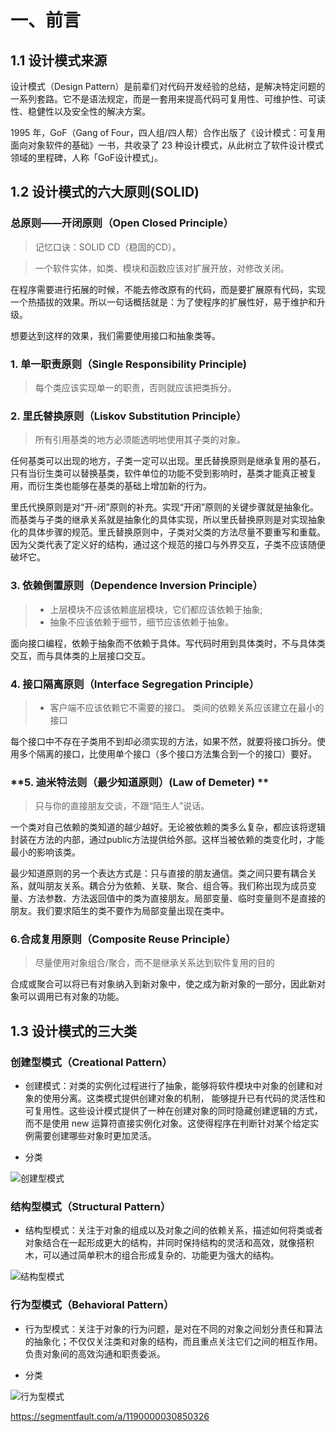 # 一、前言

## 1.1 设计模式来源

设计模式（Design Pattern）是前辈们对代码开发经验的总结，是解决特定问题的一系列套路。它不是语法规定，而是一套用来提高代码可复用性、可维护性、可读性、稳健性以及安全性的解决方案。

1995 年，GoF（Gang of Four，四人组/四人帮）合作出版了《设计模式：可复用面向对象软件的基础》一书，共收录了 23 种设计模式，从此树立了软件设计模式领域的里程碑，人称「GoF设计模式」。

## 1.2 设计模式的六大原则(SOLID)

### **总原则——开闭原则（Open Closed Principle）**

> 记忆口诀：SOLID CD（稳固的CD）。

> 一个软件实体，如类、模块和函数应该对扩展开放，对修改关闭。

在程序需要进行拓展的时候，不能去修改原有的代码，而是要扩展原有代码，实现一个热插拔的效果。所以一句话概括就是：为了使程序的扩展性好，易于维护和升级。

想要达到这样的效果，我们需要使用接口和抽象类等。

### **1. 单一职责原则（Single Responsibility Principle)**

> 每个类应该实现单一的职责，否则就应该把类拆分。

### **2. 里氏替换原则（Liskov Substitution Principle）**

> 所有引用基类的地方必须能透明地使用其子类的对象。

任何基类可以出现的地方，子类一定可以出现。里氏替换原则是继承复用的基石，只有当衍生类可以替换基类，软件单位的功能不受到影响时，基类才能真正被复用，而衍生类也能够在基类的基础上增加新的行为。

里氏代换原则是对“开-闭”原则的补充。实现“开闭”原则的关键步骤就是抽象化。而基类与子类的继承关系就是抽象化的具体实现，所以里氏替换原则是对实现抽象化的具体步骤的规范。里氏替换原则中，子类对父类的方法尽量不要重写和重载。因为父类代表了定义好的结构，通过这个规范的接口与外界交互，子类不应该随便破坏它。

### **3. 依赖倒置原则（Dependence Inversion Principle）**

> - 上层模块不应该依赖底层模块，它们都应该依赖于抽象;
> - 抽象不应该依赖于细节，细节应该依赖于抽象。

面向接口编程，依赖于抽象而不依赖于具体。写代码时用到具体类时，不与具体类交互，而与具体类的上层接口交互。

### **4. 接口隔离原则（Interface Segregation Principle）**

> - 客户端不应该依赖它不需要的接口。
> 类间的依赖关系应该建立在最小的接口

每个接口中不存在子类用不到却必须实现的方法，如果不然，就要将接口拆分。使用多个隔离的接口，比使用单个接口（多个接口方法集合到一个的接口）要好。

### **5. 迪米特法则（最少知道原则）(Law of Demeter) **

> 只与你的直接朋友交谈，不跟“陌生人”说话。

一个类对自己依赖的类知道的越少越好。无论被依赖的类多么复杂，都应该将逻辑封装在方法的内部，通过public方法提供给外部。这样当被依赖的类变化时，才能最小的影响该类。

最少知道原则的另一个表达方式是：只与直接的朋友通信。类之间只要有耦合关系，就叫朋友关系。耦合分为依赖、关联、聚合、组合等。我们称出现为成员变量、方法参数、方法返回值中的类为直接朋友。局部变量、临时变量则不是直接的朋友。我们要求陌生的类不要作为局部变量出现在类中。


### **6.合成复用原则（Composite Reuse Principle）**

> 尽量使用对象组合/聚合，而不是继承关系达到软件复用的目的

合成或聚合可以将已有对象纳入到新对象中，使之成为新对象的一部分，因此新对象可以调用已有对象的功能。

## 1.3 设计模式的三大类

### 创建型模式（Creational Pattern）

- 创建模式：对类的实例化过程进行了抽象，能够将软件模块中对象的创建和对象的使用分离。这类模式提供创建对象的机制， 能够提升已有代码的灵活性和可复⽤性。这些设计模式提供了一种在创建对象的同时隐藏创建逻辑的方式，而不是使用 new 运算符直接实例化对象。这使得程序在判断针对某个给定实例需要创建哪些对象时更加灵活。

- 分类

![创建型模式]()

### 结构型模式（Structural Pattern）

- 结构型模式：关注于对象的组成以及对象之间的依赖关系，描述如何将类或者对象结合在一起形成更大的结构，并同时保持结构的灵活和⾼效，就像搭积木，可以通过简单积木的组合形成复杂的、功能更为强大的结构。


![结构型模式]()


### 行为型模式（Behavioral Pattern）

- 行为型模式：关注于对象的行为问题，是对在不同的对象之间划分责任和算法的抽象化；不仅仅关注类和对象的结构，而且重点关注它们之间的相互作用。负责对象间的⾼效沟通和职责委派。

- 分类

![行为型模式]()

https://segmentfault.com/a/1190000030850326






